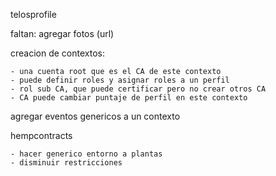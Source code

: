 telosprofile

faltan:
    agregar fotos (url)

creacion de contextos:

    - una cuenta root que es el CA de este contexto
    - puede definir roles y asignar roles a un perfil
    - rol sub CA, que puede certificar pero no crear otros CA
    - CA puede cambiar puntaje de perfil en este contexto


agregar eventos genericos a un contexto

hempcontracts

    - hacer generico entorno a plantas
    - disminuir restricciones
